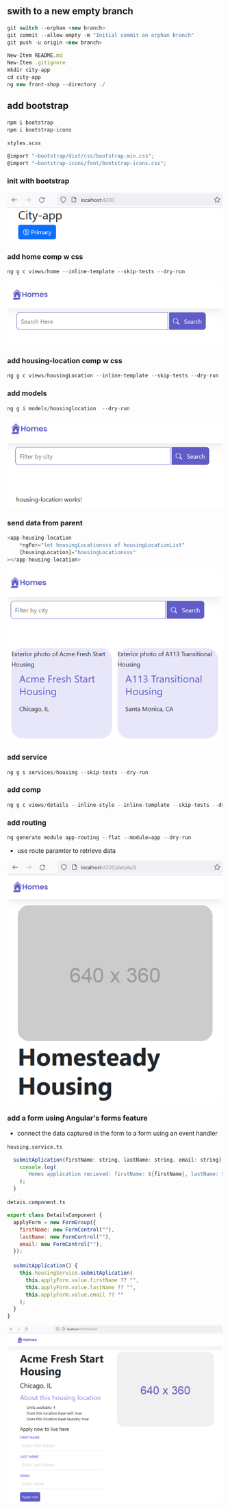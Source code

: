 ## swith to a new empty branch

```javascript
git switch --orphan <new branch>
git commit --allow-empty -m "Initial commit on orphan branch"
git push -u origin <new branch>
```

```javascript
New-Item README.md
New-Item .gitignore
mkdir city-app
cd city-app
ng new front-shop --directory ./
```

## add bootstrap

```javascript
npm i bootstrap
npm i bootstrap-icons

```

`styles.scss`

```javascript
@import "~bootstrap/dist/css/bootstrap.min.css";
@import "~bootstrap-icons/font/bootstrap-icons.css";

```

### init with bootstrap

![Alt text](city-app/src/readmeAssets/init-w-bootstrap.png)

### add home comp w css

```javascript
ng g c views/home --inline-template --skip-tests --dry-run

```

![Alt text](city-app/src/readmeAssets/home-comp.png)

### add housing-location comp w css

```javascript
ng g c views/housingLocation --inline-template --skip-tests --dry-run
```

### add models

```javascript
ng g i models/housinglocation  --dry-run
```

![Alt text](city-app/src/readmeAssets/location-comp.png)

### send data from parent

```javascript
<app-housing-location
    *ngFor="let housingLocationsss of housingLocationList"
    [housingLocation]="housingLocationsss"
></app-housing-location>
```

![Alt text](city-app/src/readmeAssets/ngFor-eg.png)

### add service

```javascript
ng g s services/housing --skip-tests --dry-run
```

### add comp

```javascript
ng g c views/details --inline-style --inline-template --skip-tests --dry-run
```

### add routing

```javascript
ng generate module app-routing --flat --module=app --dry-run
```

- use route paramter to retrieve data

![Alt text](city-app/src/readmeAssets/details-comp.png)

### add a form using Angular's forms feature

- connect the data captured in the form to a form using an event handler

`housing.service.ts`

```javascript
  submitAplication(firstName: string, lastName: string, email: string) {
    console.log(
      `Homes application recieved: firstName: ${firstName}, lastName: ${lastName}, email: ${email}`
    );
  }
```

`detais.component.ts`

```javascript
export class DetailsComponent {
  applyForm = new FormGroup({
    firstName: new FormControl(""),
    lastName: new FormControl(""),
    email: new FormControl(""),
  });

  submitApplication() {
    this.housingService.submitAplication(
      this.applyForm.value.firstName ?? "",
      this.applyForm.value.lastName ?? "",
      this.applyForm.value.email ?? ""
    );
  }
}
```

![Alt text](city-app/src/readmeAssets/details-w-form.png)
